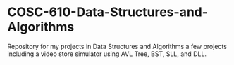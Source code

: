 # COSC-610-Data-Structures-and-Algorithms
Repository for my projects in Data Structures and Algorithms a few projects including a video store simulator using AVL Tree, BST, SLL, and DLL.
